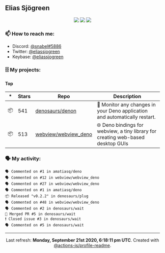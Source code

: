 ## Elias Sjögreen

<p align="center">
  <img src="https://img.shields.io/badge/🎂-dec. 2003-success" />
  <img src="https://img.shields.io/badge/🌎-Stockholm-informational" />
  <img src="https://img.shields.io/badge/👦-He/Him-informational" />
</p>

### 📫 How to reach me:

- Discord: [@snabel#5886](https://discord.com/users/267978757799673866)
- Twitter: [@eliassjogreen](https://twitter.com/eliassjogreen)
- Keybase: [@eliassjogreen](https://keybase.io/eliassjogreen)

### 🗄 My projects:

#### Top
|*|Stars|Repo|Description|
|---|---|---|---|
| 📦 | 541 | [denosaurs/denon](https://github.com/denosaurs/denon) | 👀 Monitor any changes in your Deno application and automatically restart. |
| 📦 | 513 | [webview/webview_deno](https://github.com/webview/webview_deno) | 🌐 Deno bindings for webview, a tiny library for creating web-based desktop GUIs |

### 🗣 My activity:

```
🗣 Commented on #1 in amatiasq/deno
🗣 Commented on #12 in webview/webview_deno
🗣 Commented on #27 in webview/webview_deno
🗣 Commented on #1 in amatiasq/deno
📦 Released "v0.2.2" in denosaurs/plug
🗣 Commented on #48 in webview/webview_deno
🗣 Commented on #2 in denosaurs/wait
🎉 Merged PR #5 in denosaurs/wait
❗️ Closed issue #3 in denosaurs/wait
🗣 Commented on #5 in denosaurs/wait
```

------------
<p align="center">Last refresh: <b>Monday, September 21st 2020, 6:18:11 pm UTC</b>. Created with <a href=https://github.com/marketplace/actions/profile-readme>@actions-js/profile-readme</a>.</p>
